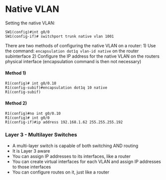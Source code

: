 # Native VLAN


Setting the native VLAN:
```
SW1(config)#int g0/0
SW1(config-if)# switchport trunk native vlan 1001
```


There are two methods of configuring the native VLAN on a router:
	1) Use the command: ```encapsulation dot1q vlan-id native``` on the router subinterface
	2) Configure the IP address for the native VLAN on the routers physical interface (encapsulation command is then not necessary)

#### Method 1)
```
R1(config)# int g0/0.10
R1(config-subif)#encapsulation dot1q 10 native
R1(config-subif)
```

#### Method 2)
```
R1(config)#no int g0/0.10
R1(config)# int g0/0
R1(config-if)#ip address 192.168.1.62 255.255.255.192
```

### Layer 3 - Multilayer Switches

- A multi-layer switch is capable of both switching AND routing
- It is Layer 3 aware
- You can assign IP addresses to its interfaces, like a router
- You can create virtual interfaces for each VLAN and assign IP addresses to those interfaces
- You can configure routes on it, just like a router
